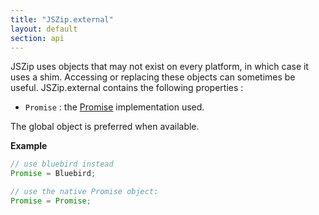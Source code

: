 ```yaml
---
title: "JSZip.external"
layout: default
section: api
---
```


JSZip uses objects that may not exist on every platform, in which case it uses
a shim.
Accessing or replacing these objects can sometimes be useful. JSZip.external
contains the following properties :

* `Promise` : the [Promise](https://developer.mozilla.org/en-US/docs/Web/JavaScript/Reference/Global_Objects/Promise) implementation used.

The global object is preferred when available.

__Example__

```js
// use bluebird instead
Promise = Bluebird;

// use the native Promise object:
Promise = Promise;
```

